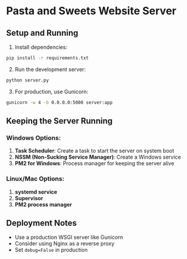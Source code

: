 # Pasta and Sweets Website Server

## Setup and Running

1. Install dependencies:
```bash
pip install -r requirements.txt
```

2. Run the development server:
```bash
python server.py
```

3. For production, use Gunicorn:
```bash
gunicorn -w 4 -b 0.0.0.0:5000 server:app
```

## Keeping the Server Running

### Windows Options:
1. **Task Scheduler**: Create a task to start the server on system boot
2. **NSSM (Non-Sucking Service Manager)**: Create a Windows service
3. **PM2 for Windows**: Process manager for keeping the server alive

### Linux/Mac Options:
1. **systemd service**
2. **Supervisor**
3. **PM2 process manager**

## Deployment Notes
- Use a production WSGI server like Gunicorn
- Consider using Nginx as a reverse proxy
- Set `debug=False` in production
